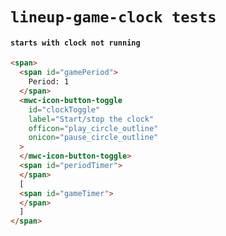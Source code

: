 # `lineup-game-clock tests`

#### `starts with clock not running`

```html
<span>
  <span id="gamePeriod">
    Period: 1
  </span>
  <mwc-icon-button-toggle
    id="clockToggle"
    label="Start/stop the clock"
    officon="play_circle_outline"
    onicon="pause_circle_outline"
  >
  </mwc-icon-button-toggle>
  <span id="periodTimer">
  </span>
  [
  <span id="gameTimer">
  </span>
  ]
</span>

```

